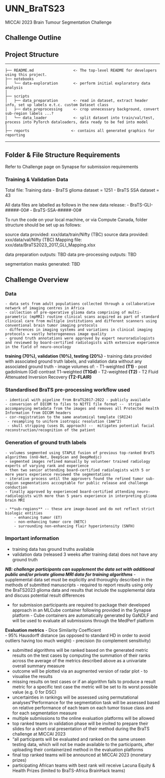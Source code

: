 # UNN_BraTS23
MICCAI 2023 Brain Tumour Segmentation Challenge
## Challenge Outline


## Project Structure
------------

    ├── README.md                  <- The top-level README for developers using this project.
    ├── notebooks
    │   └── data-exploration       <- perform initial exploratory data analysis
    │ 
    ├── scripts
    │   ├── data_preparation       <- read in dataset, extract header info, set up labels e.t.c. custom Dataset class
    │   ├── data_preprocessing     <- crop unnecessary background, convert sub-region labels ...?
    │   └── data_loader            <- split dataset into train/val/test, process into PyTorch dataloaders, data ready to be fed into model
    │  
    ├── reports                   <- contains all generated graphics for reporting

------------

## Folder & File Structure Requirements
Refer to Challenge page on Synapse for submission requirements

### Training & Validation Data
Total file: Training data
    - BraTS glioma dataset = 1251
    - BraTS SSA dataset = 43

All data files are labelled as follows in the new data release:
    - BraTS-GLI-#####-00#
    - BraTS-SSA-#####-00#

To run the code on your local machine, or via Compute Canada, folder structure should be set up as follows:

source data provided: xxx/data/train/Nifty (TBC)
source data provided: xxx/data/val/Nifty (TBC)
Mapping file: xxx/data/BraTS2023_2017_GLI_Mapping.xlsx

data preparation outputs: TBD
data pre-processing outputs: TBD

segmentation masks generated: TBD

## Challenge Overview
### Data
    - data sets from adult populations collected through a collaborative network of imaging centres in Africa
    - collection of pre-operative glioma data comprising of multi-parametric (mpMRI) routine clinical scans acquired as part of standard clinical care from multiple institutions and different scanners using conventional brain tumor imaging protocols
    - differences in imaging systems and variations in clinical imaging protocols = vastly heterogeneous image quality
    - ground truth annotations were approved by expert neuroradiologists and reviewed by board-certified radiologists with extensive experience in the field of neuro-oncology

**training (70%), validation (10%), testing (20%)**
    - training data provided with associated ground truth labels, and validation data without any associated ground truth
    - image volumes of:
        - T1-weighted **(T1)**
        - post gadolinium (Gd) contrast T1-weighted **(T1Gd)**
        - T2-weighted **(T2)**
        - T2 Fluid Attenuated Inversion Recovery **(T2-FLAIR)**
    
### Standardised BraTS **pre-processing workflow** used
    - identical with pipeline from BraTS2017-2022 - publicly available
    - conversion of DICOM to files to NIfTI file format --  strips accompanying metadata from the images and removes all Protected Health Information from DICOM headers
    - cor-registration to the same anatomical template (SRI24)
     - resampling to uniform isotropic resolution (1mm^2)
     - skull stripping (uses DL approach) --  mitigates potential facial reconstruction/recognition of the patient
        
### Generation of **ground truth labels**
    - volumes segmented using STAPLE fusion of previous top-ranked BraTS algorithms (nnU-Net, DeepScan and DeepMedic)
    - segmented images refined manually by volunteer trained radiology experts of varying rank and experience
    - then two senior attending board-certified radiologists with 5 or more years experience reviewed the segmentations
    - iterative process until the approvers found the refined tumor sub-region segmentations accceptable for public release and challenge conduction
    - finally approved by experienced board-certified attending neuro-radiologists with more than 5 years experience in interpreting glioma brain MRI
        
    - **sub-regions** -- these are image-based and do not reflect strict biologic entities
        - enhancing tumor (ET)
        - non-enhancing tumor core (NETC)
        - surrounding non-enhancing flair hyperintensity (SNFH)
        
### Important information

- training data has ground truths available
- validation data (released 3 weeks after training data) does not have any ground truth

***NB: challenge participants can supplement the data set with additional public and/or private glioma MRI data for training algorithms***
    - supplemental data set must be explicitly and thoroughly described in the methods of submitted manuscripts
    - required to report results using only the BraTS2023 glioma data and results that include the supplemental data and discuss potential result differences
- for submission participants are required to package their developed approach in an MLCube container following provided in the Synapse platform - Cube containers are automatically generated by GaNDLF and will be used to evaluate all submissions through the MedPerf platform
    
**Evaluation metrics**
    - Dice Similarity Coefficient  
    - 95% Hausdorff distance (as opposed to standard HD in order to avoid outliers having too much weight)
    - precision (to complement sensitivity)
        
- submitted algorithms will be ranked based on the generated metric results on the test cases by computing the summation of their ranks across the average of the metrics described above as a univariate overall summary measure
- outcome will be plotted via an augmented version of radar plot - to visualise the results
- missing results on test cases or if an algorithm fails to produce a result metric for a specific test case the metric will be set to its worst possible value (e.g. 0 for DSC) 
- uncertainties in rankings will be assessed using permutational analyses“Performance for the segmentation task will be assessed based on relative performance of each team on each tumor tissue class and for each segmentation measure
- multiple submissions to the online evaluation platforms will be allowed 
- top ranked teams in validation phase will be invited to prepare their slides for a short oral presentation of their method during the BraTS challenge at MICCAI 2023
- “all participants will be evaluated and ranked on the same unseen testing data, which will not be made available to the participants, after uploading their containerized method in the evaluation platforms
- final top ranked teams will be announced at MICCAI 2023 (monetary prizes)
- participating African teams with best rank will receive Lacuna Equity & Health Prizes (limited to BraTS-Africa BrainHack teams)